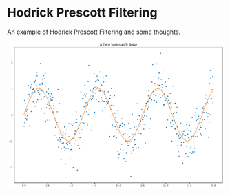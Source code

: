 # Hodrick Prescott Filtering

An example of Hodrick Prescott Filtering and some thoughts.


![](hodrick_prescott_filtering.png)
